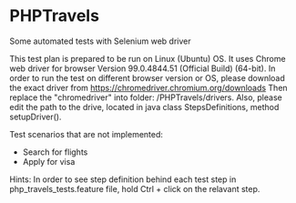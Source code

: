 # PHPTravels
Some automated tests with Selenium web driver

This test plan is prepared to be run on Linux (Ubuntu) OS. It uses Chrome web driver for browser Version 99.0.4844.51 (Official Build) (64-bit).
In order to run the test on different browser version or OS, please download the exact driver from https://chromedriver.chromium.org/downloads
Then replace the "chromedriver" into folder: /PHPTravels/drivers. 
Also, please edit the path to the drive, located in java class StepsDefinitions, method setupDriver().

Test scenarios that are not implemented:
- Search for flights
- Apply for visa



Hints: In order to see step definition behind each test step in php_travels_tests.feature file, hold Ctrl + click on the relavant step.
